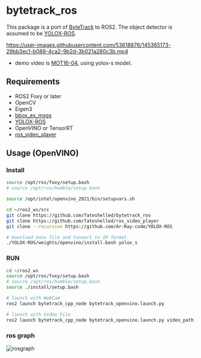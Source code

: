 # bytetrack_ros

This package is a port of [ByteTrack](https://github.com/ifzhang/ByteTrack) to ROS2.
The object detector is assumed to be [YOLOX-ROS](https://github.com/Ar-Ray-code/YOLOX-ROS).


https://user-images.githubusercontent.com/53618876/145365173-29bb3ec1-b088-4ca2-9b2d-3b021a280c3b.mp4
* demo video is [MOT16-04](https://motchallenge.net/vis/MOT16-04), using yolox-s model.

## Requirements
- ROS2 Foxy or later
- OpenCV
- Eigen3
- [bbox_ex_msgs](https://github.com/Ar-Ray-code/bbox_ex_msgs)
- [YOLOX-ROS](https://github.com/Ar-Ray-code/YOLOX-ROS)
- OpenVINO or TensorRT
- [ros_video_player](https://github.com/fateshelled/ros_video_player)

## Usage (OpenVINO)
### Install
```bash
source /opt/ros/foxy/setup.bash
# source /opt/ros/humble/setup.bash

source /opt/intel/openvino_2021/bin/setupvars.sh

cd ~/ros2_ws/src
git clone https://github.com/fateshelled/bytetrack_ros
git clone https://github.com/fateshelled/ros_video_player
git clone --recursive https://github.com/Ar-Ray-code/YOLOX-ROS

# Download onnx file and Convert to IR format.
./YOLOX-ROS/weights/openvino/install.bash yolox_s
```

### RUN
```bash
cd ~/ros2_ws
source /opt/ros/foxy/setup.bash
# source /opt/ros/humble/setup.bash
source ./install/setup.bash

# launch with WebCam
ros2 launch bytetrack_cpp_node bytetrack_openvino.launch.py

# launch with Video File
ros2 launch bytetrack_cpp_node bytetrack_openvino.launch.py video_path:={video file path}

```

### ros graph
![rosgraph](https://user-images.githubusercontent.com/53618876/145340126-8c5fc081-9238-49f8-bace-de2854e546b7.png)
